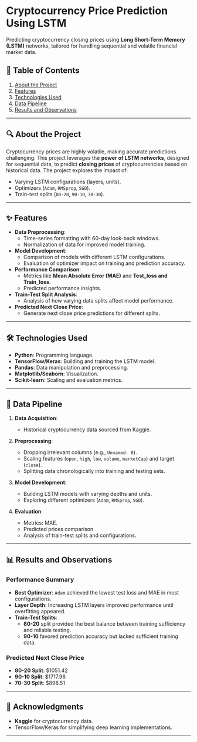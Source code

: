 
# Cryptocurrency Price Prediction Using LSTM

Predicting cryptocurrency closing prices using **Long Short-Term Memory (LSTM)** networks, tailored for handling sequential and volatile financial market data.

## 📜 Table of Contents
1. [About the Project](#about-the-project)
2. [Features](#features)
3. [Technologies Used](#technologies-used)
4. [Data Pipeline](#data-pipeline)
5. [Results and Observations](#results-and-observations)

---

## 🔍 About the Project

Cryptocurrency prices are highly volatile, making accurate predictions challenging. This project leverages the **power of LSTM networks**, designed for sequential data, to predict **closing prices** of cryptocurrencies based on historical data. The project explores the impact of:
- Varying LSTM configurations (layers, units).
- Optimizers (`Adam`, `RMSprop`, `SGD`).
- Train-test splits (`80-20`, `90-10`, `70-30`).

---

## ✨ Features

- **Data Preprocessing**:
  - Time-series formatting with 60-day look-back windows.
  - Normalization of data for improved model training.
- **Model Development**:
  - Comparison of models with different LSTM configurations.
  - Evaluation of optimizer impact on training and prediction accuracy.
- **Performance Comparison**:
  - Metrics like **Mean Absolute Error (MAE)** and **Test_loss and Train_loss**.
  - Predicted performance insights.
- **Train-Test Split Analysis**:
  - Analysis of how varying data splits affect model performance.
- **Predicted Next Close Price**:
  - Generate next close price predictions for different splits.

---

## 🛠️ Technologies Used

- **Python**: Programming language.
- **TensorFlow/Keras**: Building and training the LSTM model.
- **Pandas**: Data manipulation and preprocessing.
- **Matplotlib/Seaborn**: Visualization.
- **Scikit-learn**: Scaling and evaluation metrics.

---

## 🔗 Data Pipeline

1. **Data Acquisition**:
   - Historical cryptocurrency data sourced from Kaggle.

2. **Preprocessing**:
   - Dropping irrelevant columns (e.g., `Unnamed: 0`).
   - Scaling features (`open`, `high`, `low`, `volume`, `marketCap`) and target (`close`).
   - Splitting data chronologically into training and testing sets.

3. **Model Development**:
   - Building LSTM models with varying depths and units.
   - Exploring different optimizers (`Adam`, `RMSprop`, `SGD`).

4. **Evaluation**:
   - Metrics: MAE.
   - Predicted prices comparison.
   - Analysis of train-test splits and configurations.

---

## 📊 Results and Observations

### **Performance Summary**
- **Best Optimizer**: `Adam` achieved the lowest test loss and MAE in most configurations.
- **Layer Depth**: Increasing LSTM layers improved performance until overfitting appeared.
- **Train-Test Splits**: 
  - **80-20** split provided the best balance between training sufficiency and reliable testing.
  - **90-10** favored prediction accuracy but lacked sufficient training data.

### **Predicted Next Close Price**
- **80-20 Split**: $1051.42
- **90-10 Split**: $1717.96
- **70-30 Split**: $898.51

---

## 🎉 Acknowledgments

- **Kaggle** for cryptocurrency data.
- TensorFlow/Keras for simplifying deep learning implementations.

---

